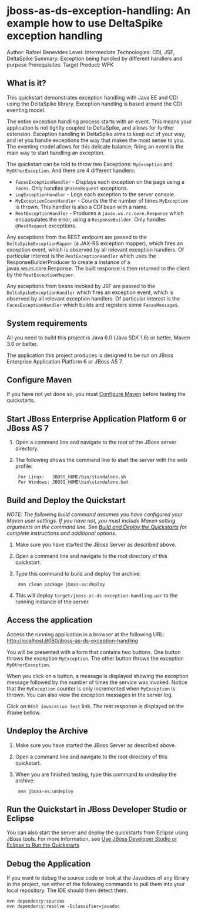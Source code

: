 jboss-as-ds-exception-handling: An example how to use DeltaSpike exception handling
====================================================================================
Author: Rafael Benevides
Level: Intermediate
Technologies: CDI, JSF, DeltaSpike
Summary: Exception being handled by different handlers and purpose
Prerequisites: 
Target Product: WFK

What is it?
-----------

This quickstart demonstrates exception handling with Java EE and CDI using the DeltaSpike library. Exception handling is based around the CDI eventing model.

The entire exception handling process starts with an event. This means your application is not tightly coupled to DeltaSpike, and allows for further extension. Exception handling in DeltaSpike aims to keep out of your way, and let you handle exceptions the way that makes the most sense to you. The eventing model allows for this delicate balance; firing an event is the main way to start handling an exception.

The quickstart can be told to throw two Exceptions: `MyException` and `MyOtherException`. And there are 4 different handlers:   
 
* `FacesExceptionHandler`  - Displays each exception on the page using a `Faces`. Only handles `@FacesRequest` exceptions.
* `LogExceptionHandler` - Logs each exception to the server console.
* `MyExceptionCountHandler` - Counts the the number of times `MyException` is thrown. This handler is also a CDI bean with a name.
* `RestExceptionHandler` - Produces a `javax.ws.rs.core.Response` which encapsulates the error, using a `ResponseBuilder`. Only handles `@RestRequest` exceptions.

Any exceptions from the REST endpoint are passed to the `DeltaSpikeExceptionMapper` (a JAX-RS exception mapper), which fires an exception event, which is observed by all relevant exception handlers. Of particular interest is the `RestExceptionHandler` which uses the ResponseBuilderProducer to create a instance of a javax.ws.rs.core.Response. The built response is then returned to the client by the `RestExceptionMapper`.

Any exceptions from beans invoked by JSF are passed to the `DeltaSpikeExceptionHandler` which fires an exception event, which is observed by all relevant exception handlers. Of particular interest is the `FacesExceptionHandler` which builds and registers some `FacesMessage`s.

System requirements
-------------------

All you need to build this project is Java 6.0 (Java SDK 1.6) or better, Maven 3.0 or better.

The application this project produces is designed to be run on JBoss Enterprise Application Platform 6 or JBoss AS 7. 

 
Configure Maven
---------------

If you have not yet done so, you must [Configure Maven](../README.md#mavenconfiguration) before testing the quickstarts.


Start JBoss Enterprise Application Platform 6 or JBoss AS 7
-------------------------

1. Open a command line and navigate to the root of the JBoss server directory.
2. The following shows the command line to start the server with the web profile:

        For Linux:   JBOSS_HOME/bin/standalone.sh
        For Windows: JBOSS_HOME\bin\standalone.bat


Build and Deploy the Quickstart
-------------------------

_NOTE: The following build command assumes you have configured your Maven user settings. If you have not, you must include Maven setting arguments on the command line. See [Build and Deploy the Quickstarts](../README.md#buildanddeploy) for complete instructions and additional options._

1. Make sure you have started the JBoss Server as described above.
2. Open a command line and navigate to the root directory of this quickstart.
3. Type this command to build and deploy the archive:

        mvn clean package jboss-as:deploy
4. This will deploy `target/jboss-as-ds-exception-handling.war` to the running instance of the server.
 

Access the application 
---------------------

Access the running application in a browser at the following URL:  <http://localhost:8080/jboss-as-ds-exception-handling>

You will be presented with a form that contains two buttons. One button throws the exception `MyException`. The other button throws the exception `MyOtherException`.

When you click on a button, a message is displayed showing the exception message followed by the number of times the service was invoked. Notice that the `MyException` counter is only incremented when `MyException` is thrown. You can also view the exception messages in the server log.

Click on `REST Invocation Test` link. The rest response is displayed on the iframe bellow. 

Undeploy the Archive
--------------------

1. Make sure you have started the JBoss Server as described above.
2. Open a command line and navigate to the root directory of this quickstart.
3. When you are finished testing, type this command to undeploy the archive:

        mvn jboss-as:undeploy


Run the Quickstart in JBoss Developer Studio or Eclipse
-------------------------------------

You can also start the server and deploy the quickstarts from Eclipse using JBoss tools. For more information, see [Use JBoss Developer Studio or Eclipse to Run the Quickstarts](../README.md#useeclipse) 

Debug the Application
------------------------------------

If you want to debug the source code or look at the Javadocs of any library in the project, run either of the following commands to pull them into your local repository. The IDE should then detect them.

    mvn dependency:sources
    mvn dependency:resolve -Dclassifier=javadoc
